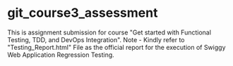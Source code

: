 # git_course3_assessment
This is assignment submission for course "Get started with Functional Testing, TDD, and DevOps Integration". 
Note - Kindly refer to "Testing_Report.html" File as the official report for the execution of Swiggy Web Application Regression Testing.
